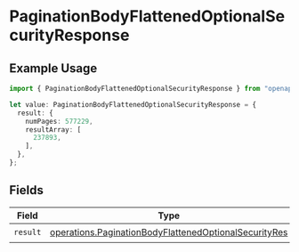 # PaginationBodyFlattenedOptionalSecurityResponse

## Example Usage

```typescript
import { PaginationBodyFlattenedOptionalSecurityResponse } from "openapi/sdk/models/operations";

let value: PaginationBodyFlattenedOptionalSecurityResponse = {
  result: {
    numPages: 577229,
    resultArray: [
      237893,
    ],
  },
};
```

## Fields

| Field                                                                                                                                 | Type                                                                                                                                  | Required                                                                                                                              | Description                                                                                                                           |
| ------------------------------------------------------------------------------------------------------------------------------------- | ------------------------------------------------------------------------------------------------------------------------------------- | ------------------------------------------------------------------------------------------------------------------------------------- | ------------------------------------------------------------------------------------------------------------------------------------- |
| `result`                                                                                                                              | [operations.PaginationBodyFlattenedOptionalSecurityRes](../../../sdk/models/operations/paginationbodyflattenedoptionalsecurityres.md) | :heavy_check_mark:                                                                                                                    | N/A                                                                                                                                   |